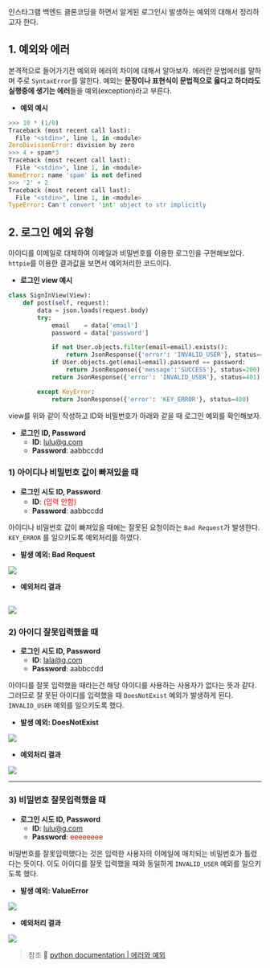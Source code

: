 인스타그램 백엔드 클론코딩을 하면서 알게된 로그인시 발생하는 예외의 대해서 정리하고자 한다. 
## 1. 예외와 에러
본격적으로 들어가기전 예외와 에러의 차이에 대해서 알아보자. 에러란 문법에러를 말하며 주로 `SyntaxError`를 말한다. 예외는 **문장이나 표현식이 문법적으로 옳다고 하더라도 실행중에 생기는 에러**들을 예외(exception)라고 부른다. 
- **예외 예시**
```python
>>> 10 * (1/0)
Traceback (most recent call last):
  File "<stdin>", line 1, in <module>
ZeroDivisionError: division by zero
>>> 4 + spam*3
Traceback (most recent call last):
  File "<stdin>", line 1, in <module>
NameError: name 'spam' is not defined
>>> '2' + 2
Traceback (most recent call last):
  File "<stdin>", line 1, in <module>
TypeError: Can't convert 'int' object to str implicitly
```

## 2. 로그인 예외 유형
아이디를 이메일로 대체하여 이메일과 비밀번호를 이용한 로그인을 구현해보았다. `httpie`를 이용한 결과값을 보면서 예외처리한 코드이다. 
- **로그인 view 예시**
```python
class SignInView(View):
    def post(self, request):
        data = json.loads(request.body)
        try:
            email    = data['email']
            password = data['password']

            if not User.objects.filter(email=email).exists():
                return JsonResponse({'error': 'INVALID_USER'}, status=401)
            if User.objects.get(email=email).password == password:
                return JsonResponse({'message':'SUCCESS'}, status=200)
            return JsonResponse({'error': 'INVALID_USER'}, status=401)

        except KeyError:
            return JsonResponse({'error': 'KEY_ERROR'}, status=400)
```

view를 위와 같이 작성하고 ID와 비밀번호가 아래와 같을 때 로그인 예외를 확인해보자.
- **로그인 ID, Password**
  - **ID**: lulu@g.com
  - **Password**: aabbccdd

### 1) 아이디나 비밀번호 값이 빠져있을 때

- **로그인 시도 ID, Password**
  - **ID**: <span style="color:red">(입력 안함)</sapn>
  - **Password**: aabbccdd
  
아이디나 비밀번호 값이 빠져있을 때에는 잘못된 요청이라는 `Bad Request`가 발생한다. `KEY_ERROR` 를 일으키도록 예외처리를 하였다.
- **발생 예외: Bad Request**

![](https://images.velog.io/images/anjaekk/post/ca2e0901-77c3-4a02-ab0b-d97136059cd8/image.png)
 
- **예외처리 결과**

![](https://images.velog.io/images/anjaekk/post/0a6c2529-1cfa-489b-abbd-c0a32d4658d6/image.png)
---
### 2) 아이디 잘못입력했을 때

- **로그인 시도 ID, Password**
  - **ID**: <span style="color:red">lala@g.com</sapn>
  - **Password**: aabbccdd
  
아이디를 잘못 입력했을 때라는건 해당 아이디를 사용하는 사용자가 없다는 뜻과 같다. 그러므로 잘 못된 아이디를 입력했을 때 `DoesNotExist` 예외가 발생하게 된다. `INVALID_USER` 예외를 일으키도록 했다. 

- **발생 예외: DoesNotExist**

![](https://images.velog.io/images/anjaekk/post/a90eb08e-021e-462d-91d9-8389b3a9fab7/image.png)
 
- **예외처리 결과**

![](https://images.velog.io/images/anjaekk/post/bd21b36f-5c45-4caa-833e-fdb5f398dc9e/image.png)


---
### 3) 비밀번호 잘못입력했을 때

- **로그인 시도 ID, Password**
  - **ID**: lulu@g.com
  - **Password**: <span style="color:red">eeeeeeee</sapn>

비밀번호를 잘못입력했다는 것은 입력한 사용자의 이메일에 매치되는 비밀번호가 틀렸다는 뜻이다. 이도 아이디를 잘못 입력했을 때와 동일하게 `INVALID_USER` 예외를 일으키도록 했다. 
 
- **발생 예외: ValueError**

![](https://images.velog.io/images/anjaekk/post/b1959c45-bfba-41e1-936c-f60c4b5a3c90/image.png)
 
- **예외처리 결과**

![](https://images.velog.io/images/anjaekk/post/5ab22034-4cf8-4a47-8fff-baf9ed213bf6/image.png)


> 참조
>🔗 [python documentation | 에러와 예외](https://docs.python.org/ko/3/tutorial/errors.html)
>
